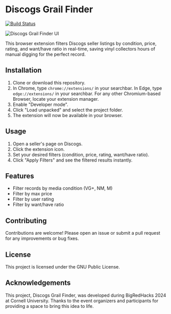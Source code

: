 # Discogs Grail Finder
[![Build Status](https://img.shields.io/badge/build-passing-brightgreen)](https://github.com/flyr102/discogs-grail-finder)

![Discogs Grail Finder UI](https://github.com/user-attachments/assets/2bf688a4-a9d8-4c76-88ff-a646133bf86f)

This browser extension filters Discogs seller listings by condition, price, rating, and want/have ratio in real-time, saving vinyl collectors hours of manual digging for the perfect record.

## Installation
1. Clone or download this repository.
2. In Chrome, type `chrome://extensions/` in your searchbar. In Edge, type `edge://extensions/` in your searchbar. For any other Chromium-based Browser, locate your extension manager.
3. Enable "Developer mode".
4. Click "Load unpacked" and select the project folder.
5. The extension will now be available in your browser.

## Usage
1. Open a seller's page on Discogs.
2. Click the extension icon.
3. Set your desired filters (condition, price, rating, want/have ratio).
4. Click "Apply Filters" and see the filtered results instantly.

## Features
- Filter records by media condition (VG+, NM, M)
- Filter by max price
- Filter by user rating
- Filter by want/have ratio

## Contributing
Contributions are welcome! Please open an issue or submit a pull request for any improvements or bug fixes.

## License
This project is licensed under the GNU Public License.

## Acknowledgements
This project, Discogs Grail Finder, was developed during BigRedHacks 2024 at Cornell University. Thanks to the event organizers and participants for providing a space to bring this idea to life.

